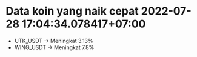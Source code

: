 # Data koin yang naik cepat 2022-07-28 17:04:34.078417+07:00

* UTK_USDT -> Meningkat 3.13%
* WING_USDT -> Meningkat 7.8%
